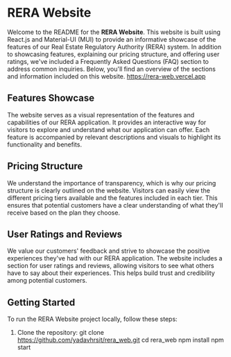 # RERA Website

Welcome to the README for the **RERA Website**. This website is built using React.js and Material-UI (MUI) to provide an informative showcase of the features of our Real Estate Regulatory Authority (RERA) system. In addition to showcasing features, explaining our pricing structure, and offering user ratings, we've included a Frequently Asked Questions (FAQ) section to address common inquiries. Below, you'll find an overview of the sections and information included on this website.
https://rera-web.vercel.app

## Features Showcase

The website serves as a visual representation of the features and capabilities of our RERA application. It provides an interactive way for visitors to explore and understand what our application can offer. Each feature is accompanied by relevant descriptions and visuals to highlight its functionality and benefits.

## Pricing Structure

We understand the importance of transparency, which is why our pricing structure is clearly outlined on the website. Visitors can easily view the different pricing tiers available and the features included in each tier. This ensures that potential customers have a clear understanding of what they'll receive based on the plan they choose.

## User Ratings and Reviews

We value our customers' feedback and strive to showcase the positive experiences they've had with our RERA application. The website includes a section for user ratings and reviews, allowing visitors to see what others have to say about their experiences. This helps build trust and credibility among potential customers.


## Getting Started

To run the RERA Website project locally, follow these steps:

1. Clone the repository:
git clone https://github.com/yadavhrsit/rera_web.git
cd rera_web
npm install
npm start

